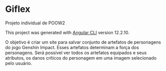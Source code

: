 # Giflex

Projeto individual de POOW2

This project was generated with [Angular CLI](https://github.com/angular/angular-cli) version 12.2.10.

O objetivo é criar um site para salvar conjunto de artefatos de personagens do jogo Genshin Impact. Esses artefatos determinam a força dos personagens. Será possível ver todos os artefatos equipados e seus atributos, os danos críticos do personagem em uma imagem selecionado pelo usuário. 
